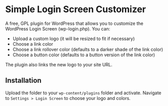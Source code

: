 Simple Login Screen Customizer
==============================

A free, GPL plugin for WordPress that allows you to customize the WordPress Login Screen (wp-login.php).  You can:

* Upload a custom logo (it will be resized to fit if necessary)
* Choose a link color
* Choose a link rollover color (defaults to a darker shade of the link color)
* Choose a button color (defaults to a button version of the link color)

The plugin also links the new logo to your site URL.

Installation
------------

Upload the folder to your `wp-content/plugins` folder and activate.  Navigate to `Settings > Login Screen` to choose your logo and colors.